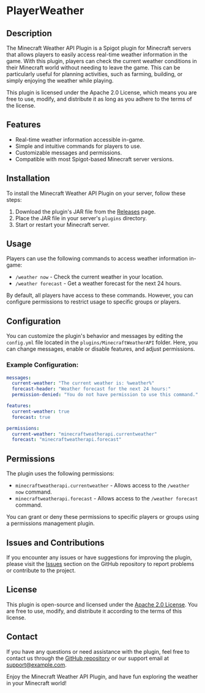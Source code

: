 # PlayerWeather

## Description

The Minecraft Weather API Plugin is a Spigot plugin for Minecraft servers that allows players to easily access real-time weather information in the game. With this plugin, players can check the current weather conditions in their Minecraft world without needing to leave the game. This can be particularly useful for planning activities, such as farming, building, or simply enjoying the weather while playing.

This plugin is licensed under the Apache 2.0 License, which means you are free to use, modify, and distribute it as long as you adhere to the terms of the license.

## Features

- Real-time weather information accessible in-game.
- Simple and intuitive commands for players to use.
- Customizable messages and permissions.
- Compatible with most Spigot-based Minecraft server versions.

## Installation

To install the Minecraft Weather API Plugin on your server, follow these steps:

1. Download the plugin's JAR file from the [Releases](https://github.com/yourusername/minecraft-weather-api/releases) page.
2. Place the JAR file in your server's `plugins` directory.
3. Start or restart your Minecraft server.

## Usage

Players can use the following commands to access weather information in-game:

- `/weather now` - Check the current weather in your location.
- `/weather forecast` - Get a weather forecast for the next 24 hours.

By default, all players have access to these commands. However, you can configure permissions to restrict usage to specific groups or players.

## Configuration

You can customize the plugin's behavior and messages by editing the `config.yml` file located in the `plugins/MinecraftWeatherAPI` folder. Here, you can change messages, enable or disable features, and adjust permissions.

### Example Configuration:

```yaml
messages:
  current-weather: "The current weather is: %weather%"
  forecast-header: "Weather forecast for the next 24 hours:"
  permission-denied: "You do not have permission to use this command."

features:
  current-weather: true
  forecast: true

permissions:
  current-weather: "minecraftweatherapi.currentweather"
  forecast: "minecraftweatherapi.forecast"
```

## Permissions

The plugin uses the following permissions:

- `minecraftweatherapi.currentweather` - Allows access to the `/weather now` command.
- `minecraftweatherapi.forecast` - Allows access to the `/weather forecast` command.

You can grant or deny these permissions to specific players or groups using a permissions management plugin.

## Issues and Contributions

If you encounter any issues or have suggestions for improving the plugin, please visit the [Issues](https://github.com/yourusername/minecraft-weather-api/issues) section on the GitHub repository to report problems or contribute to the project.

## License

This plugin is open-source and licensed under the [Apache 2.0 License](LICENSE). You are free to use, modify, and distribute it according to the terms of this license.

## Contact

If you have any questions or need assistance with the plugin, feel free to contact us through the [GitHub repository](https://github.com/yourusername/minecraft-weather-api) or our support email at support@example.com.

Enjoy the Minecraft Weather API Plugin, and have fun exploring the weather in your Minecraft world!
